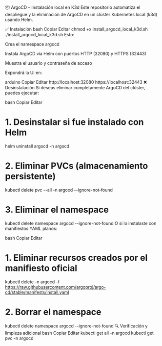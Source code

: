 📦 ArgoCD – Instalación local en K3d
Este repositorio automatiza el despliegue y la eliminación de ArgoCD en un clúster Kubernetes local (k3d) usando Helm.

✅ Instalación
bash
Copiar
Editar
chmod +x install_argocd_local_k3d.sh
./install_argocd_local_k3d.sh
Esto:

Crea el namespace argocd

Instala ArgoCD vía Helm con puertos HTTP (32080) y HTTPS (32443)

Muestra el usuario y contraseña de acceso

Expondrá la UI en:

arduino
Copiar
Editar
http://localhost:32080
https://localhost:32443
❌ Desinstalación
Si deseas eliminar completamente ArgoCD del clúster, puedes ejecutar:

bash
Copiar
Editar
# 1. Desinstalar si fue instalado con Helm
helm uninstall argocd -n argocd

# 2. Eliminar PVCs (almacenamiento persistente)
kubectl delete pvc --all -n argocd --ignore-not-found

# 3. Eliminar el namespace
kubectl delete namespace argocd --ignore-not-found
O si lo instalaste con manifiestos YAML planos:

bash
Copiar
Editar
# 1. Eliminar recursos creados por el manifiesto oficial
kubectl delete -n argocd -f https://raw.githubusercontent.com/argoproj/argo-cd/stable/manifests/install.yaml

# 2. Borrar el namespace
kubectl delete namespace argocd --ignore-not-found
🔍 Verificación y limpieza adicional
bash
Copiar
Editar
kubectl get all -n argocd
kubectl get pvc -n argocd
